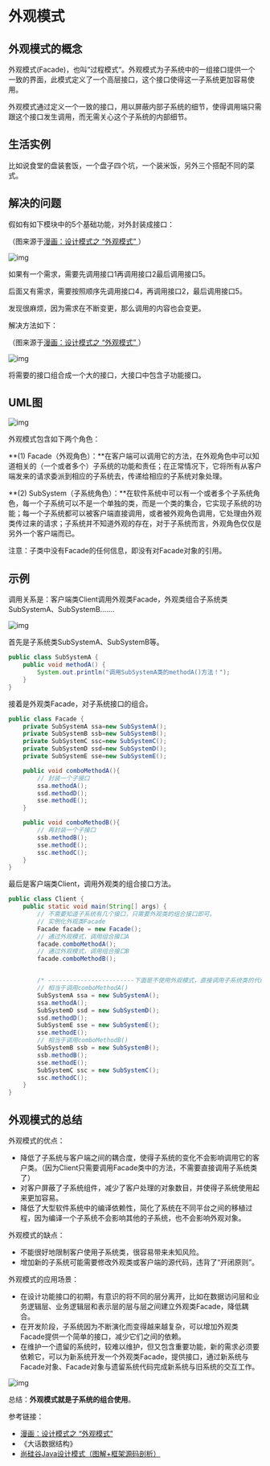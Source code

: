 # 外观模式 

## 外观模式的概念 

外观模式(Facade)，也叫“过程模式“。外观模式为子系统中的一组接口提供一个一致的界面，此模式定义了一个高层接口，这个接口使得这一子系统更加容易使用。

外观模式通过定义一个一致的接口，用以屏蔽内部子系统的细节，使得调用端只需跟这个接口发生调用，而无需关心这个子系统的内部细节。

## 生活实例

比如说食堂的盘装套饭，一个盘子四个坑，一个装米饭，另外三个搭配不同的菜式。

## 解决的问题

假如有如下模块中的5个基础功能，对外封装成接口：

（图来源于[漫画：设计模式之 “外观模式” ](https://mp.weixin.qq.com/s/b2N4kkX4_KPffl7Kt5x4iA)）

![img](%E5%A4%96%E8%A7%82%E6%A8%A1%E5%BC%8F/20210303222450893.png)

如果有一个需求，需要先调用接口1再调用接口2最后调用接口5。

后面又有需求，需要按照顺序先调用接口4，再调用接口2，最后调用接口5。



发现很麻烦，因为需求在不断变更，那么调用的内容也会变更。

解决方法如下：

（图来源于[漫画：设计模式之 “外观模式” ](https://mp.weixin.qq.com/s/b2N4kkX4_KPffl7Kt5x4iA)）

![img](%E5%A4%96%E8%A7%82%E6%A8%A1%E5%BC%8F/20210303223806796.png)

将需要的接口组合成一个大的接口，大接口中包含子功能接口。

## UML图

![img](%E5%A4%96%E8%A7%82%E6%A8%A1%E5%BC%8F/20210303230207257.png)



外观模式包含如下两个角色：

   **(1) Facade（外观角色）：**在客户端可以调用它的方法，在外观角色中可以知道相关的（一个或者多个）子系统的功能和责任；在正常情况下，它将所有从客户端发来的请求委派到相应的子系统去，传递给相应的子系统对象处理。

   **(2) SubSystem（子系统角色）：**在软件系统中可以有一个或者多个子系统角色，每一个子系统可以不是一个单独的类，而是一个类的集合，它实现子系统的功能；每一个子系统都可以被客户端直接调用，或者被外观角色调用，它处理由外观类传过来的请求；子系统并不知道外观的存在，对于子系统而言，外观角色仅仅是另外一个客户端而已。

注意：子类中没有Facade的任何信息，即没有对Facade对象的引用。

## 示例

调用关系是：客户端类Client调用外观类Facade，外观类组合子系统类SubSystemA、SubSystemB.......

![img](%E5%A4%96%E8%A7%82%E6%A8%A1%E5%BC%8F/20210303231721147.png)

首先是子系统类SubSystemA、SubSystemB等。

```java
public class SubSystemA {
    public void methodA() {
        System.out.println("调用SubSystemA类的methodA()方法！");
    }
}
```



接着是外观类Facade，对子系统接口的组合。

```java
public class Facade {
    private SubSystemA ssa=new SubSystemA();
    private SubSystemB ssb=new SubSystemB();
    private SubSystemC ssc=new SubSystemC();
    private SubSystemD ssd=new SubSystemD();
    private SubSystemE sse=new SubSystemE();

    public void comboMethodA(){
        // 封装一个子接口
        ssa.methodA();
        ssd.methodD();
        sse.methodE();
    }

    public void comboMethodB(){
        // 再封装一个子接口
        ssb.methodB();
        sse.methodE();
        ssc.methodC();
    }
}
```

最后是客户端类Client，调用外观类的组合接口方法。

```java
public class Client {
    public static void main(String[] args) {
        // 不需要知道子系统有几个接口，只需要外观类的组合接口即可。
        // 实例化外观类Facade
        Facade facade = new Facade();
        // 通过外观模式，调用组合接口A
        facade.comboMethodA();
        // 通过外观模式，调用组合接口B
        facade.comboMethodB();


        /* ------------------------下面是不使用外观模式，直接调用子系统类的代码----------------------- */
        // 相当于调用comboMethodA()
        SubSystemA ssa = new SubSystemA();
        ssa.methodA();
        SubSystemD ssd = new SubSystemD();
        ssd.methodD();
        SubSystemE sse = new SubSystemE();
        sse.methodE();
        // 相当于调用comboMethodB()
        SubSystemB ssb = new SubSystemB();
        ssb.methodB();
        sse.methodE();
        SubSystemC ssc = new SubSystemC();
        ssc.methodC();
    }
}
```



## 外观模式的总结

外观模式的优点：

- 降低了子系统与客户端之间的耦合度，使得子系统的变化不会影响调用它的客户类。（因为Client只需要调用Facade类中的方法，不需要直接调用子系统类了）
- 对客户屏蔽了子系统组件，减少了客户处理的对象数目，并使得子系统使用起来更加容易。
- 降低了大型软件系统中的编译依赖性，简化了系统在不同平台之间的移植过程，因为编译一个子系统不会影响其他的子系统，也不会影响外观对象。

外观模式的缺点：

- 不能很好地限制客户使用子系统类，很容易带来未知风险。
- 增加新的子系统可能需要修改外观类或客户端的源代码，违背了“开闭原则”。

外观模式的应用场景：

- 在设计功能接口的初期，有意识的将不同的层分离开，比如在数据访问层和业务逻辑层、业务逻辑层和表示层的层与层之间建立外观类Facade，降低耦合。
- 在开发阶段，子系统因为不断演化而变得越来越复杂，可以增加外观类Facade提供一个简单的接口，减少它们之间的依赖。
- 在维护一个遗留的系统时，较难以维护，但又包含重要功能，新的需求必须要依赖它，可以为新系统开发一个外观类Facade，提供接口，通过新系统与Facade对象、Facade对象与遗留系统代码完成新系统与旧系统的交互工作。

![img](%E5%A4%96%E8%A7%82%E6%A8%A1%E5%BC%8F/2021030323414745.png)

总结：**外观模式就是子系统的组合使用**。

参考链接：

- [漫画：设计模式之 “外观模式” ](https://mp.weixin.qq.com/s/b2N4kkX4_KPffl7Kt5x4iA)
- 《大话数据结构》
- [尚硅谷Java设计模式（图解+框架源码剖析）](https://www.bilibili.com/video/BV1G4411c7N4?p=81)